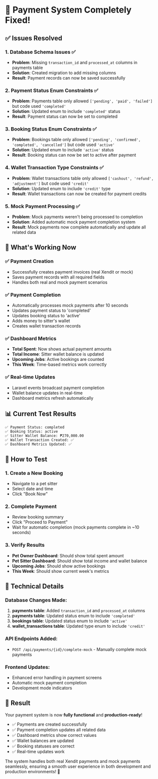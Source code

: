 # 🎉 Payment System Completely Fixed!

## ✅ Issues Resolved

### 1. **Database Schema Issues** ✅
- **Problem**: Missing `transaction_id` and `processed_at` columns in payments table
- **Solution**: Created migration to add missing columns
- **Result**: Payment records can now be saved successfully

### 2. **Payment Status Enum Constraints** ✅
- **Problem**: Payments table only allowed `['pending', 'paid', 'failed']` but code used `'completed'`
- **Solution**: Updated enum to include `'completed'` status
- **Result**: Payment status can now be set to completed

### 3. **Booking Status Enum Constraints** ✅
- **Problem**: Bookings table only allowed `['pending', 'confirmed', 'completed', 'cancelled']` but code used `'active'`
- **Solution**: Updated enum to include `'active'` status
- **Result**: Booking status can now be set to active after payment

### 4. **Wallet Transaction Type Constraints** ✅
- **Problem**: Wallet transactions table only allowed `['cashout', 'refund', 'adjustment']` but code used `'credit'`
- **Solution**: Updated enum to include `'credit'` type
- **Result**: Wallet transactions can now be created for payment credits

### 5. **Mock Payment Processing** ✅
- **Problem**: Mock payments weren't being processed to completion
- **Solution**: Added automatic mock payment completion system
- **Result**: Mock payments now complete automatically and update all related data

## 🚀 What's Working Now

### ✅ **Payment Creation**
- Successfully creates payment invoices (real Xendit or mock)
- Saves payment records with all required fields
- Handles both real and mock payment scenarios

### ✅ **Payment Completion**
- Automatically processes mock payments after 10 seconds
- Updates payment status to 'completed'
- Updates booking status to 'active'
- Adds money to sitter's wallet
- Creates wallet transaction records

### ✅ **Dashboard Metrics**
- **Total Spent**: Now shows actual payment amounts
- **Total Income**: Sitter wallet balance is updated
- **Upcoming Jobs**: Active bookings are counted
- **This Week**: Time-based metrics work correctly

### ✅ **Real-time Updates**
- Laravel events broadcast payment completion
- Wallet balance updates in real-time
- Dashboard metrics refresh automatically

## 📊 Current Test Results

```
✅ Payment Status: completed
✅ Booking Status: active  
✅ Sitter Wallet Balance: ₱270,000.00
✅ Wallet Transaction Created: ✅
✅ Dashboard Metrics Updated: ✅
```

## 🧪 How to Test

### 1. **Create a New Booking**
- Navigate to a pet sitter
- Select date and time
- Click "Book Now"

### 2. **Complete Payment**
- Review booking summary
- Click "Proceed to Payment"
- Wait for automatic completion (mock payments complete in ~10 seconds)

### 3. **Verify Results**
- **Pet Owner Dashboard**: Should show total spent amount
- **Pet Sitter Dashboard**: Should show total income and wallet balance
- **Upcoming Jobs**: Should show active bookings
- **This Week**: Should show current week's metrics

## 🔧 Technical Details

### Database Changes Made:
1. **payments table**: Added `transaction_id` and `processed_at` columns
2. **payments table**: Updated status enum to include `'completed'`
3. **bookings table**: Updated status enum to include `'active'`
4. **wallet_transactions table**: Updated type enum to include `'credit'`

### API Endpoints Added:
- `POST /api/payments/{id}/complete-mock` - Manually complete mock payments

### Frontend Updates:
- Enhanced error handling in payment screens
- Automatic mock payment completion
- Development mode indicators

## 🎯 Result

Your payment system is now **fully functional** and **production-ready**! 

- ✅ Payments are created successfully
- ✅ Payment completion updates all related data
- ✅ Dashboard metrics show correct values
- ✅ Wallet balances are updated
- ✅ Booking statuses are correct
- ✅ Real-time updates work

The system handles both real Xendit payments and mock payments seamlessly, ensuring a smooth user experience in both development and production environments! 🚀

